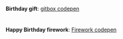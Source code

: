 __Birthday gift__: [gitbox codepen](https://codepen.io/ElaineXu/pen/EWvGWX)
#
__Happy Birthday firework__: [Firework codepen](https://codepen.io/arcs/details/XKKYZW)
